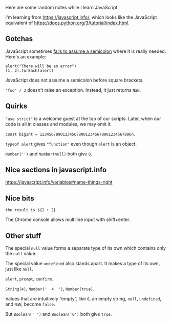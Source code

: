 Here are some random notes while I learn JavaScript.

I'm learning from https://javascript.info/, which looks like the JavaScript equivalent of https://docs.python.org/3/tutorial/index.html.

## Gotchas

JavaScript sometimes [fails to assume a semicolon](https://javascript.info/structure#semicolon) where it is really needed.  Here's an example:
```
alert("There will be an error")
[1, 2].forEach(alert)
```
JavaScript does not assume a semicolon before square brackets.

`'foo' / 3` doesn't raise an exception.  Instead, it just returns `NaN`.

## Quirks

`"use strict"` is a welcome guest at the top of our scripts. Later, when our code is all in classes and modules, we may omit it.

`const bigInt = 1234567890123456789012345678901234567890n`.

`typeof alert` gives `"function"` even though `alert` is an object.

`Number('')` and `Number(null)` both give `0`.

## Nice sections in javascript.info

https://javascript.info/variables#name-things-right

## Nice bits

`the result is ${2 + 2}`

The Chrome console allows multiline input with shift+enter.

## Other stuff

The special `null` value forms a separate type of its own which contains only the `null` value.

The special value `undefined` also stands apart. It makes a type of its own, just like `null`.

`alert`, `prompt`, `confirm`.

`String(4)`, `Number('  4  ')`, `Number(true)`.

Values that are intuitively “empty”, like `0`, an empty string, `null`, `undefined`, and `NaN`, become `false`.

But `Boolean(' ')` and `Boolean('0')` both give `true`.
